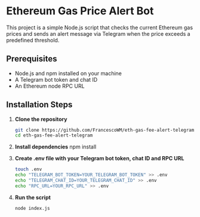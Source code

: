 # Ethereum Gas Price Alert Bot

This project is a simple Node.js script that checks the current Ethereum gas prices and sends an alert message via Telegram when the price exceeds a predefined threshold.

## Prerequisites

- Node.js and npm installed on your machine
- A Telegram bot token and chat ID
- An Ethereum node RPC URL

## Installation Steps

1. **Clone the repository**

   ```bash
   git clone https://github.com/FrancescoWM/eth-gas-fee-alert-telegram.git
   cd eth-gas-fee-alert-telegram

2. **Install dependencies**
    npm install

3. **Create .env file with your Telegram bot token, chat ID and RPC URL**    

    ```bash
    touch .env
    echo "TELEGRAM_BOT_TOKEN=YOUR_TELEGRAM_BOT_TOKEN" >> .env
    echo "TELEGRAM_CHAT_ID=YOUR_TELEGRAM_CHAT_ID" >> .env
    echo "RPC_URL=YOUR_RPC_URL" >> .env
    ```

4. **Run the script**

    ```bash
    node index.js
    ```